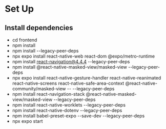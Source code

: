 # Set Up

## Install dependencies
- cd frontend
- npm install
- npm install --legacy-peer-deps
- npx expo install react-native-web react-dom @expo/metro-runtime
- npm install react-navigation@4.4.4 --legacy-peer-deps
- npm install @react-native-masked-view/masked-view --legacy-peer-deps
- npx expo install react-native-gesture-handler react-native-reanimated react-native-screens react-native-safe-area-context @react-native-community/masked-view -- --legacy-peer-deps
- npm install react-navigation-stack @react-native-masked-view/masked-view --legacy-peer-deps
- npm install react-native-worklets --legacy-peer-deps
- npm install react-native-dotenv --legacy-peer-deps 
- npm install babel-preset-expo --save-dev --legacy-peer-deps
- npx expo start